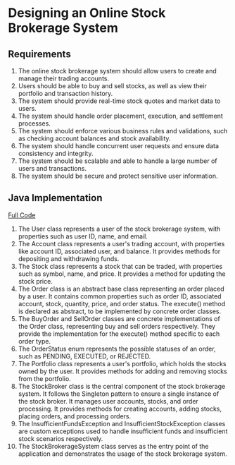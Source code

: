 # Designing an Online Stock Brokerage System

## Requirements
1. The online stock brokerage system should allow users to create and manage their trading accounts.
2. Users should be able to buy and sell stocks, as well as view their portfolio and transaction history.
3. The system should provide real-time stock quotes and market data to users.
4. The system should handle order placement, execution, and settlement processes.
5. The system should enforce various business rules and validations, such as checking account balances and stock availability.
6. The system should handle concurrent user requests and ensure data consistency and integrity.
7. The system should be scalable and able to handle a large number of users and transactions.
8. The system should be secure and protect sensitive user information.

## Java Implementation
[Full Code](../solutions/java/src/onlinestockbrokeragesystem/)

1. The User class represents a user of the stock brokerage system, with properties such as user ID, name, and email.
2. The Account class represents a user's trading account, with properties like account ID, associated user, and balance. It provides methods for depositing and withdrawing funds.
3. The Stock class represents a stock that can be traded, with properties such as symbol, name, and price. It provides a method for updating the stock price.
4. The Order class is an abstract base class representing an order placed by a user. It contains common properties such as order ID, associated account, stock, quantity, price, and order status. The execute() method is declared as abstract, to be implemented by concrete order classes.
5. The BuyOrder and SellOrder classes are concrete implementations of the Order class, representing buy and sell orders respectively. They provide the implementation for the execute() method specific to each order type.
6. The OrderStatus enum represents the possible statuses of an order, such as PENDING, EXECUTED, or REJECTED.
7. The Portfolio class represents a user's portfolio, which holds the stocks owned by the user. It provides methods for adding and removing stocks from the portfolio.
8. The StockBroker class is the central component of the stock brokerage system. It follows the Singleton pattern to ensure a single instance of the stock broker. It manages user accounts, stocks, and order processing. It provides methods for creating accounts, adding stocks, placing orders, and processing orders.
9. The InsufficientFundsException and InsufficientStockException classes are custom exceptions used to handle insufficient funds and insufficient stock scenarios respectively.
10. The StockBrokerageSystem class serves as the entry point of the application and demonstrates the usage of the stock brokerage system.